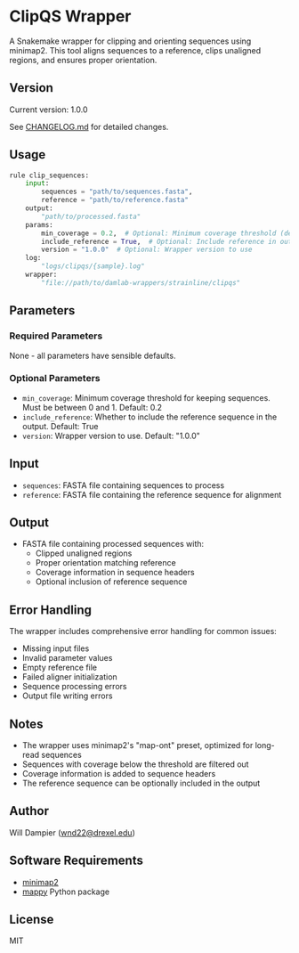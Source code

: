 # ClipQS Wrapper

A Snakemake wrapper for clipping and orienting sequences using minimap2.
This tool aligns sequences to a reference, clips unaligned regions, and ensures proper orientation.

## Version

Current version: 1.0.0

See [CHANGELOG.md](CHANGELOG.md) for detailed changes.

## Usage

```python
rule clip_sequences:
    input:
        sequences = "path/to/sequences.fasta",
        reference = "path/to/reference.fasta"
    output:
        "path/to/processed.fasta"
    params:
        min_coverage = 0.2,  # Optional: Minimum coverage threshold (default: 0.2)
        include_reference = True,  # Optional: Include reference in output (default: True)
        version = "1.0.0"  # Optional: Wrapper version to use
    log:
        "logs/clipqs/{sample}.log"
    wrapper:
        "file://path/to/damlab-wrappers/strainline/clipqs"
```

## Parameters

### Required Parameters

None - all parameters have sensible defaults.

### Optional Parameters

- `min_coverage`: Minimum coverage threshold for keeping sequences. Must be between 0 and 1. Default: 0.2
- `include_reference`: Whether to include the reference sequence in the output. Default: True
- `version`: Wrapper version to use. Default: "1.0.0"

## Input

- `sequences`: FASTA file containing sequences to process
- `reference`: FASTA file containing the reference sequence for alignment

## Output

- FASTA file containing processed sequences with:
  - Clipped unaligned regions
  - Proper orientation matching reference
  - Coverage information in sequence headers
  - Optional inclusion of reference sequence

## Error Handling

The wrapper includes comprehensive error handling for common issues:

- Missing input files
- Invalid parameter values
- Empty reference file
- Failed aligner initialization
- Sequence processing errors
- Output file writing errors

## Notes

- The wrapper uses minimap2's "map-ont" preset, optimized for long-read sequences
- Sequences with coverage below the threshold are filtered out
- Coverage information is added to sequence headers
- The reference sequence can be optionally included in the output

## Author

Will Dampier (wnd22@drexel.edu)

## Software Requirements

- [minimap2](https://github.com/lh3/minimap2)
- [mappy](https://pypi.org/project/mappy/) Python package

## License

MIT 